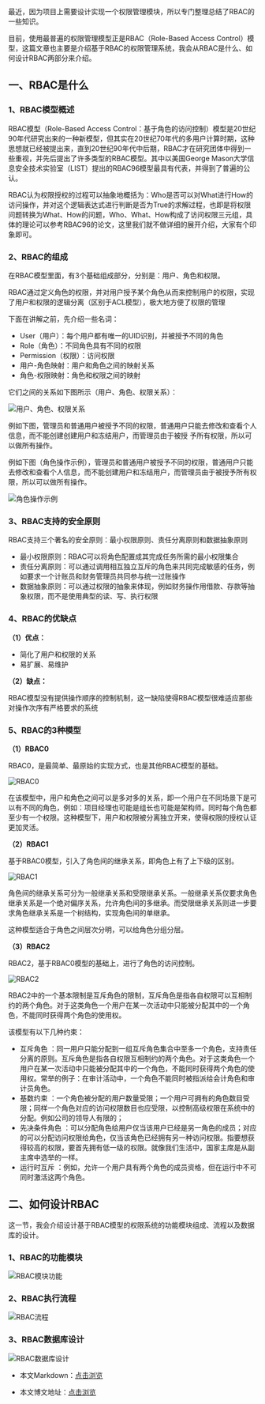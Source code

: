 最近，因为项目上需要设计实现一个权限管理模块，所以专门整理总结了RBAC的一些知识。

目前，使用最普遍的权限管理模型正是RBAC（Role-Based Access Control）模型，这篇文章也主要是介绍基于RBAC的权限管理系统，我会从RBAC是什么、如何设计RBAC两部分来介绍。

## 一、RBAC是什么

### 1、RBAC模型概述

RBAC模型（Role-Based Access Control：基于角色的访问控制）模型是20世纪90年代研究出来的一种新模型，但其实在20世纪70年代的多用户计算时期，这种思想就已经被提出来，直到20世纪90年代中后期，RBAC才在研究团体中得到一些重视，并先后提出了许多类型的RBAC模型。其中以美国George Mason大学信息安全技术实验室（LIST）提出的RBAC96模型最具有代表，并得到了普遍的公认。

RBAC认为权限授权的过程可以抽象地概括为：Who是否可以对What进行How的访问操作，并对这个逻辑表达式进行判断是否为True的求解过程，也即是将权限问题转换为What、How的问题，Who、What、How构成了访问权限三元组，具体的理论可以参考RBAC96的论文，这里我们就不做详细的展开介绍，大家有个印象即可。

### 2、RBAC的组成

在RBAC模型里面，有3个基础组成部分，分别是：用户、角色和权限。

RBAC通过定义角色的权限，并对用户授予某个角色从而来控制用户的权限，实现了用户和权限的逻辑分离（区别于ACL模型），极大地方便了权限的管理

下面在讲解之前，先介绍一些名词：

- User（用户）：每个用户都有唯一的UID识别，并被授予不同的角色
- Role（角色）：不同角色具有不同的权限
- Permission（权限）：访问权限
- 用户-角色映射：用户和角色之间的映射关系
- 角色-权限映射：角色和权限之间的映射

它们之间的关系如下图所示（用户、角色、权限关系）：

![用户、角色、权限关系](https://img1.d9tools.com/2021/02/0101.png)

例如下图，管理员和普通用户被授予不同的权限，普通用户只能去修改和查看个人信息，而不能创建创建用户和冻结用户，而管理员由于被授 予所有权限，所以可以做所有操作。

例如下图（角色操作示例），管理员和普通用户被授予不同的权限，普通用户只能去修改和查看个人信息，而不能创建用户和冻结用户，而管理员由于被授予所有权限，所以可以做所有操作。

![角色操作示例](https://img1.d9tools.com/2021/02/0102.png)

### 3、RBAC支持的安全原则

RBAC支持三个著名的安全原则：最小权限原则、责任分离原则和数据抽象原则

- 最小权限原则：RBAC可以将角色配置成其完成任务所需的最小权限集合
- 责任分离原则：可以通过调用相互独立互斥的角色来共同完成敏感的任务，例如要求一个计账员和财务管理员共同参与统一过账操作
- 数据抽象原则：可以通过权限的抽象来体现，例如财务操作用借款、存款等抽象权限，而不是使用典型的读、写、执行权限

### 4、RBAC的优缺点

**（1）优点：**

- 简化了用户和权限的关系
- 易扩展、易维护

**（2）缺点：**

RBAC模型没有提供操作顺序的控制机制，这一缺陷使得RBAC模型很难适应那些对操作次序有严格要求的系统

### 5、RBAC的3种模型

**（1）RBAC0**

RBAC0，是最简单、最原始的实现方式，也是其他RBAC模型的基础。

![RBAC0](https://img1.d9tools.com/2021/02/0103.png)

在该模型中，用户和角色之间可以是多对多的关系，即一个用户在不同场景下是可以有不同的角色，例如：项目经理也可能是组长也可能是架构师。同时每个角色都至少有一个权限。这种模型下，用户和权限被分离独立开来，使得权限的授权认证更加灵活。

**（2）RBAC1**

基于RBAC0模型，引入了角色间的继承关系，即角色上有了上下级的区别。

![RBAC1](https://img1.d9tools.com/2021/02/0104.png)

角色间的继承关系可分为一般继承关系和受限继承关系。一般继承关系仅要求角色继承关系是一个绝对偏序关系，允许角色间的多继承。而受限继承关系则进一步要求角色继承关系是一个树结构，实现角色间的单继承。

这种模型适合于角色之间层次分明，可以给角色分组分层。

**（3）RBAC2**

RBAC2，基于RBAC0模型的基础上，进行了角色的访问控制。

![RBAC2](https://img1.d9tools.com/2021/02/0105.png)

RBAC2中的一个基本限制是互斥角色的限制，互斥角色是指各自权限可以互相制约的两个角色。对于这类角色一个用户在某一次活动中只能被分配其中的一个角色，不能同时获得两个角色的使用权。

该模型有以下几种约束：

- 互斥角色 ：同一用户只能分配到一组互斥角色集合中至多一个角色，支持责任分离的原则。互斥角色是指各自权限互相制约的两个角色。对于这类角色一个用户在某一次活动中只能被分配其中的一个角色，不能同时获得两个角色的使用权。常举的例子：在审计活动中，一个角色不能同时被指派给会计角色和审计员角色。
- 基数约束 ：一个角色被分配的用户数量受限；一个用户可拥有的角色数目受限；同样一个角色对应的访问权限数目也应受限，以控制高级权限在系统中的分配。例如公司的领导人有限的；
- 先决条件角色 ：可以分配角色给用户仅当该用户已经是另一角色的成员；对应的可以分配访问权限给角色，仅当该角色已经拥有另一种访问权限。指要想获得较高的权限，要首先拥有低一级的权限。就像我们生活中，国家主席是从副主席中选举的一样。
- 运行时互斥 ：例如，允许一个用户具有两个角色的成员资格，但在运行中不可同时激活这两个角色。

## 二、如何设计RBAC

这一节，我会介绍设计基于RBAC模型的权限系统的功能模块组成、流程以及数据库的设计。

### 1、RBAC的功能模块

![RBAC模块功能](https://img1.d9tools.com/2021/02/0106.png)

### 2、RBAC执行流程

![RBAC流程](https://img1.d9tools.com/2021/02/0107.png)

### 3、RBAC数据库设计

![RBAC数据库设计](https://img1.d9tools.com/2021/02/0108.png)

- 本文Markdown：[点击浏览](https://github.com/dotnet9/dotnet9.com/blob/develop/doc/blog_contents/uploads/2021/02/2021-02-18_01.md)

- 本文博文地址：[点击浏览](https://dotnet9.com/810)